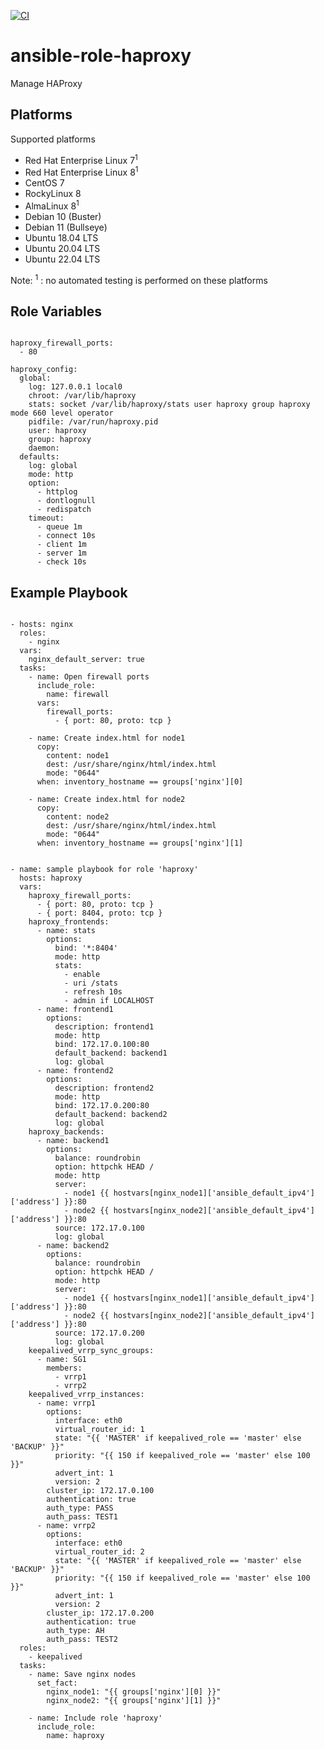 [![CI](https://github.com/de-it-krachten/ansible-role-haproxy/workflows/CI/badge.svg?event=push)](https://github.com/de-it-krachten/ansible-role-haproxy/actions?query=workflow%3ACI)


# ansible-role-haproxy

Manage HAProxy


Platforms
--------------

Supported platforms

- Red Hat Enterprise Linux 7<sup>1</sup>
- Red Hat Enterprise Linux 8<sup>1</sup>
- CentOS 7
- RockyLinux 8
- AlmaLinux 8<sup>1</sup>
- Debian 10 (Buster)
- Debian 11 (Bullseye)
- Ubuntu 18.04 LTS
- Ubuntu 20.04 LTS
- Ubuntu 22.04 LTS

Note:
<sup>1</sup> : no automated testing is performed on these platforms

Role Variables
--------------
<pre><code>
haproxy_firewall_ports:
  - 80

haproxy_config:
  global:
    log: 127.0.0.1 local0
    chroot: /var/lib/haproxy
    stats: socket /var/lib/haproxy/stats user haproxy group haproxy mode 660 level operator
    pidfile: /var/run/haproxy.pid
    user: haproxy
    group: haproxy
    daemon:
  defaults:
    log: global
    mode: http
    option:
      - httplog
      - dontlognull
      - redispatch
    timeout:
      - queue 1m
      - connect 10s
      - client 1m
      - server 1m
      - check 10s
</pre></code>


Example Playbook
----------------

<pre><code>
- hosts: nginx
  roles:
    - nginx
  vars:
    nginx_default_server: true
  tasks:
    - name: Open firewall ports
      include_role:
        name: firewall
      vars:
        firewall_ports:
          - { port: 80, proto: tcp }

    - name: Create index.html for node1
      copy:
        content: node1
        dest: /usr/share/nginx/html/index.html
        mode: "0644"
      when: inventory_hostname == groups['nginx'][0]

    - name: Create index.html for node2
      copy:
        content: node2
        dest: /usr/share/nginx/html/index.html
        mode: "0644"
      when: inventory_hostname == groups['nginx'][1]


- name: sample playbook for role 'haproxy'
  hosts: haproxy
  vars:
    haproxy_firewall_ports:
      - { port: 80, proto: tcp }
      - { port: 8404, proto: tcp }
    haproxy_frontends:
      - name: stats
        options:
          bind: '*:8404'
          mode: http
          stats:
            - enable
            - uri /stats
            - refresh 10s
            - admin if LOCALHOST
      - name: frontend1
        options:
          description: frontend1
          mode: http
          bind: 172.17.0.100:80
          default_backend: backend1
          log: global
      - name: frontend2
        options:
          description: frontend2
          mode: http
          bind: 172.17.0.200:80
          default_backend: backend2
          log: global
    haproxy_backends:
      - name: backend1
        options:
          balance: roundrobin
          option: httpchk HEAD /
          mode: http
          server:
            - node1 {{ hostvars[nginx_node1]['ansible_default_ipv4']['address'] }}:80
            - node2 {{ hostvars[nginx_node2]['ansible_default_ipv4']['address'] }}:80
          source: 172.17.0.100
          log: global
      - name: backend2
        options:
          balance: roundrobin
          option: httpchk HEAD /
          mode: http
          server:
            - node1 {{ hostvars[nginx_node1]['ansible_default_ipv4']['address'] }}:80
            - node2 {{ hostvars[nginx_node2]['ansible_default_ipv4']['address'] }}:80
          source: 172.17.0.200
          log: global
    keepalived_vrrp_sync_groups:
      - name: SG1
        members:
          - vrrp1
          - vrrp2
    keepalived_vrrp_instances:
      - name: vrrp1
        options:
          interface: eth0
          virtual_router_id: 1
          state: "{{ 'MASTER' if keepalived_role == 'master' else 'BACKUP' }}"
          priority: "{{ 150 if keepalived_role == 'master' else 100 }}"
          advert_int: 1
          version: 2
        cluster_ip: 172.17.0.100
        authentication: true
        auth_type: PASS
        auth_pass: TEST1
      - name: vrrp2
        options:
          interface: eth0
          virtual_router_id: 2
          state: "{{ 'MASTER' if keepalived_role == 'master' else 'BACKUP' }}"
          priority: "{{ 150 if keepalived_role == 'master' else 100 }}"
          advert_int: 1
          version: 2
        cluster_ip: 172.17.0.200
        authentication: true
        auth_type: AH
        auth_pass: TEST2
  roles:
    - keepalived
  tasks:
    - name: Save nginx nodes
      set_fact:
        nginx_node1: "{{ groups['nginx'][0] }}"
        nginx_node2: "{{ groups['nginx'][1] }}"

    - name: Include role 'haproxy'
      include_role:
        name: haproxy
</pre></code>
